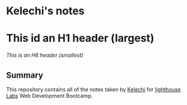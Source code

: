 # Kelechi's notes
# This id an H1 header (largest)
###### This is an H6 header (smallest)
## Summary

This repository contains all of the notes taken by [Kelechi](https://github.com/kelzceana) for [lighthouse Labs](https://github.com/lighthouse-labs) Web Development Bootcamp.
